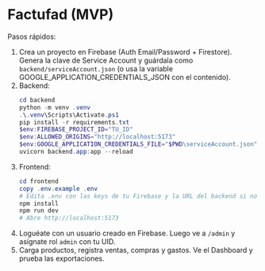 # Factufad (MVP)
Pasos rápidos:

1) Crea un proyecto en Firebase (Auth Email/Password + Firestore). Genera la clave de Service Account y guárdala como `backend/serviceAccount.json` (o usa la variable GOOGLE_APPLICATION_CREDENTIALS_JSON con el contenido).
2) Backend:
   ```powershell
   cd backend
   python -m venv .venv
   .\.venv\Scripts\Activate.ps1
   pip install -r requirements.txt
   $env:FIREBASE_PROJECT_ID="TU_ID"
   $env:ALLOWED_ORIGINS="http://localhost:5173"
   $env:GOOGLE_APPLICATION_CREDENTIALS_FILE="$PWD\serviceAccount.json"
   uvicorn backend.app:app --reload
   ```
3) Frontend:
   ```powershell
   cd frontend
   copy .env.example .env
   # Edita .env con las keys de tu Firebase y la URL del backend si no es local
   npm install
   npm run dev
   # Abre http://localhost:5173
   ```
4) Loguéate con un usuario creado en Firebase. Luego ve a `/admin` y asígnate rol `admin` con tu UID.
5) Carga productos, registra ventas, compras y gastos. Ve el Dashboard y prueba las exportaciones.
